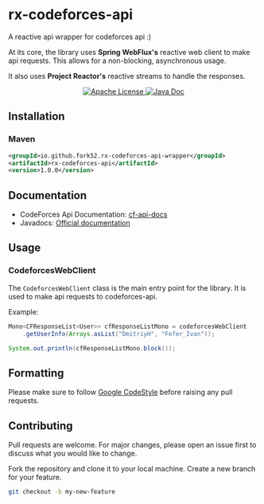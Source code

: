 
# rx-codeforces-api

A reactive api wrapper for codeforces api :)

At its core, the library uses **Spring WebFlux's** reactive web client to make api requests. 
This allows for a non-blocking, asynchronous usage.

It also uses **Project Reactor's** reactive streams to handle the responses.

<p align="center">
  <a href="https://github.com/fork52/chess_gif/blob/master/LICENSE">
      <img alt="Apache License" src="https://img.shields.io/badge/License-Apache_2.0-blue" />
  </a>
  <a href="https://javadoc.io/doc/io.github.fork52.rx-codeforces-api-wrapper/rx-codeforces-api">
      <img alt="Java Doc" src="https://javadoc.io/badge2/io.github.fork52.rx-codeforces-api-wrapper/rx-codeforces-api/javadoc.svg" />
  </a>
</p>

## Installation
### Maven
```xml
<groupId>io.github.fork52.rx-codeforces-api-wrapper</groupId>
<artifactId>rx-codeforces-api</artifactId>
<version>1.0.0</version>
```

## Documentation
- CodeForces Api Documentation: [cf-api-docs](https://codeforces.com/apiHelp)
- Javadocs: [Official documentation](https://javadoc.io/doc/io.github.fork52.rx-codeforces-api-wrapper/rx-codeforces-api/latest/com/rxcodeforces/api/CodeforcesWebClient.html)

## Usage

### CodeforcesWebClient
The `CodeforcesWebClient` class is the main entry point for the library. It is used to make api requests to codeforces-api.

Example:

```java
Mono<CFResponseList<User>> cfResponseListMono = codeforcesWebClient
    .getUserInfo(Arrays.asList("DmitriyH", "Fefer_Ivan"));

System.out.println(cfResponseListMono.block());
```

## Formatting
Please make sure to
follow [Google CodeStyle](https://github.com/google/styleguide/blob/gh-pages/intellij-java-google-style.xml)
before raising any pull requests.


## Contributing

Pull requests are welcome. For major changes, please open an issue first to discuss what you would like to change.

Fork the repository and clone it to your local machine. Create a new branch for your feature.

```bash
git checkout -b my-new-feature
```